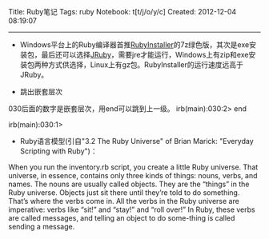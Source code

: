 Title: Ruby笔记
Tags: ruby
Notebook: t[t/j/o/y/c]
Created: 2012-12-04 08:19:07

------

* Windows平台上的Ruby编译器首推[RubyInstaller](http://rubyinstaller.org/)的7z绿色版，其次是exe安装包，最后还可以选择[JRuby](http://jruby.org/)，需要jre才能运行，Windows上有zip和exe安装包两种方式供选择，Linux上有gz包。RubyInstaller的运行速度远高于JRuby。

 

* 跳出嵌套层次

030后面的数字是嵌套层次，用end可以跳到上一级。 
irb(main):030:2> end

irb(main):030:1>


 

* Ruby语言模型(引自"3.2 The Ruby Universe" of Brian Marick: "Everyday Scripting with Ruby")：

 

When you run the inventory.rb script, you create a little Ruby universe. That universe, in essence, contains only three kinds of things: nouns, verbs, and names. The nouns are usually called objects. They are the “things” in the Ruby universe. Objects just sit there until they’re told to do something. That’s where the verbs come in. All the verbs in the Ruby universe are imperative: verbs like “sit!” and “stay!” and “roll over!” In Ruby, these verbs are called messages, and telling an object to do some-thing is called sending a message.